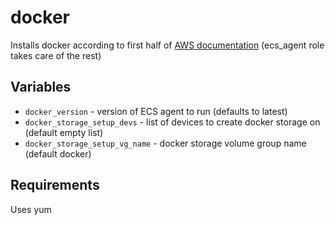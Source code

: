 # docker

Installs docker according to first half of 
[AWS documentation](http://docs.aws.amazon.com/AmazonECS/latest/developerguide/ecs-agent-install.html)
(ecs_agent role takes care of the rest)

## Variables

* `docker_version` - version of ECS agent to run (defaults to latest)
* `docker_storage_setup_devs` - list of devices to create docker storage on (default empty list)
* `docker_storage_setup_vg_name` - docker storage volume group name (default docker)

## Requirements

Uses yum
